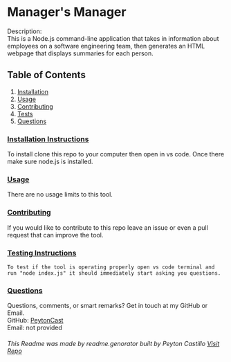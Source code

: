 
  <!--TILE AND DESCRIPTION-->
  # **Manager's Manager** 
  
  Description: <br>
  This is a Node.js command-line application that takes in information about employees on a software engineering team, then generates an HTML webpage that displays summaries for each person.
 
  <!--TABLE OF CONTENTS-->
   ## Table of Contents
  1. [Installation](#install)
  2. [Usage](#usage)
  3. [Contributing](#contribute)
  4. [Tests](#tests)
  5. [Questions](#questions)
 
  <!--INSTALLATION INSTRUCTIONS-->
   ### [Installation Instructions](install)
  To install clone this repo to your computer then open in vs code. Once there make sure node.js is installed.
  
 
  <!--USAGE--> 
   ### [Usage](usage)
   There are no usage limits to this tool.
 
   
   <!--CONTRIBUTING-->
   ### [Contributing](contribute)
   If you would like to contribute to this repo leave an issue or even a pull request that can improve the tool.
 
   <!--TESTS-->
   ### [Testing Instructions](tests)
    To test if the tool is operating properly open vs code terminal and run "node index.js" it should immediately start asking you questions.
 
   <!--QUESTIONS-->
   ### [Questions](questions)
  Questions, comments, or smart remarks? Get in touch at my GitHub or Email. <br>
  GitHub: [PeytonCast](https:github.com/PeytonCast) <br>
  Email: not provided
       
  ###### This Readme was made by readme.genorator built by Peyton Castillo [Visit Repo](https://github.com/PeytonCast/readme.genorator)
